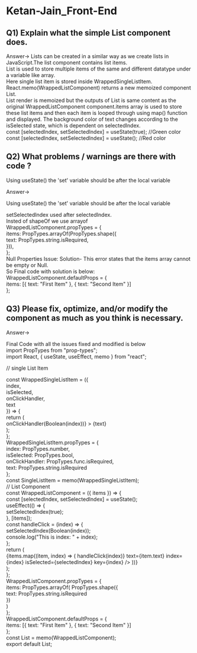 # Ketan-Jain_Front-End

## Q1) Explain what the simple List component does.

Answer->
Lists can be created in a similar way as we create lists in JavaScript.The list component contains list items.<br>
List is used to store multiple items of the same and different datatype under a variable like array.<br>
Here single list item is stored inside WrappedSingleListItem.<br>
React.memo(WrappedListComponent) returns a new memoized component List.<br>
List render is memoized but the outputs of List is same content as the original WrappedListComponent component.items array is used to store these list items and then each item is looped through using map() function and displayed. The background color of text changes according to the isSelected state, which is dependent on selectedIndex.<br>
const [selectedIndex, setSelectedIndex] = useState(true); //Green color<br>
const [selectedIndex, setSelectedIndex] = useState(); //Red color<br>

## Q2) What problems / warnings are there with code ?

Using useState() the 'set' variable should be after the local variable

Answer->

Using useState() the 'set' variable should be after the local variable

setSelectedIndex used after selectedIndex.<br>
Insted of shapeOf we use arrayof<br>
WrappedListComponent.propTypes = {<br>
items: PropTypes.arrayOf(PropTypes.shape({<br>
text: PropTypes.string.isRequired,<br>
})),<br>
};<br>
Null Properties Issue:
Solution- This error states that the items array cannot be empty or Null.<br>
So Final code with solution is below:<br>
WrappedListComponent.defaultProps = {<br>
items: [{ text: "First Item" }, { text: "Second Item" }]<br>
};<br>

## Q3) Please fix, optimize, and/or modify the component as much as you think is necessary.

Answer->

Final Code with all the issues fixed and modified is below<br>
import PropTypes from "prop-types";<br>
import React, { useState, useEffect, memo } from "react";<br>

// single List Item

const WrappedSingleListItem = ({<br>
index,<br>
isSelected,<br>
onClickHandler,<br>
text<br>
}) => {<br>
return (<br>
  onClickHandler(Boolean(index))} > {text}<br>
);<br>
};<br>
WrappedSingleListItem.propTypes = {<br>
index: PropTypes.number,<br>
isSelected: PropTypes.bool,<br>
onClickHandler: PropTypes.func.isRequired,<br>
text: PropTypes.string.isRequired<br>
};<br>
const SingleListItem = memo(WrappedSingleListItem);<br>
// List Component<br>
const WrappedListComponent = ({ items }) => {<br>
const [selectedIndex, setSelectedIndex] = useState();<br>
useEffect(() => {<br>
setSelectedIndex(true);<br>
}, [items]);<br>
const handleClick = (index) => {<br>
setSelectedIndex(Boolean(index));<br>
console.log("This is index: " + index);<br>
};<br>
return (  <br>
    {items.map((item, index) => ( handleClick(index)} text={item.text} index={index} isSelected={selectedIndex} key={index} /> ))}<br>
    );<br>
    };<br>
    WrappedListComponent.propTypes = {<br>
    items: PropTypes.arrayOf( PropTypes.shape({<br>
    text: PropTypes.string.isRequired<br>
    })<br>
    )<br>
    };<br>
    WrappedListComponent.defaultProps = {<br>
    items: [{ text: "First Item" }, { text: "Second Item" }]<br>
    };<br>
    const List = memo(WrappedListComponent);<br>
export default List;<br>
